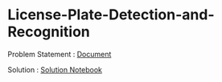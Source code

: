 # License-Plate-Detection-and-Recognition


Problem Statement : [Document](https://docs.google.com/document/d/1cXK30ajAoeWYarAqi3ch31BiMCzrRPO_/edit?usp=sharing&ouid=103150251079820282572&rtpof=true&sd=true)

Solution : [Solution Notebook](https://github.com/Mowlidharan/License-Plate-Detection-and-Recognition/blob/main/Licence_Plate_Detection_and_Recognition.ipynb)
